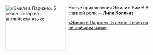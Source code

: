 <!--2025-10-27 11:00:48-->
<div class="yb">
  <div class="rss kino_kino"><a href="https://www.kino-teatr.ru/video/54789/" title="«Эмили в Париже». 5 сезон. Тизер на английском языке"><img src="https://www.kino-teatr.ru/video/9/8/54789/poster.jpg" width="196" height="147" align="left" hspace="5" style="margin: 0px 10px 0px 5px" alt="«Эмили в Париже». 5 сезон. Тизер на английском языке"/></a>Новые приключения Эмили в Риме&#33; В главной роли — <a href=https://www.kino-teatr.ru/kino/acter/w/hollywood/268197/bio/ target=_blank><strong>Лили Коллинз</strong></a> <p class="titl"><a href="https://www.kino-teatr.ru/video/54789/">«Эмили в Париже». 5 сезон. Тизер на английском языке</a></p></div>
</div>
